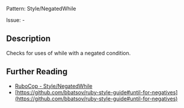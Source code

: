 Pattern: Style/NegatedWhile

Issue: -

## Description

Checks for uses of while with a negated condition.

## Further Reading

* [RuboCop - Style/NegatedWhile](https://rubocop.readthedocs.io/en/latest/cops_style/#stylenegatedwhile)
* [https://github.com/bbatsov/ruby-style-guide#until-for-negatives](https://github.com/bbatsov/ruby-style-guide#until-for-negatives)

